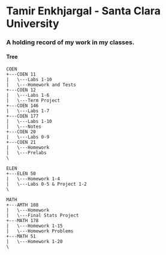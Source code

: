 # Tamir Enkhjargal - Santa Clara University

### A holding record of my work in my classes.

#### Tree
```
COEN
+---COEN 11
|   \---Labs 1-10
|   \---Homework and Tests
+---COEN 12
|   \---Labs 1-6
|   \---Term Project
+---COEN 146
|   \---Labs 1-7
+---COEN 177
|   \---Labs 1-10
|   \---Notes
+---COEN 20
|   \---Labs 0-9
+---COEN 21
|   \---Homework
|   \---Prelabs
\

ELEN
+---ELEN 50
|   \---Homework 1-4
|   \---Labs 0-5 & Project 1-2
\

MATH
+---AMTH 108
|   \---Homework
|   \---Final Stats Project
+---MATH 178
|   \---Homework 1-15
|   \---Homework Problems
+---MATH 51
|   \---Homework 1-20
\

```
